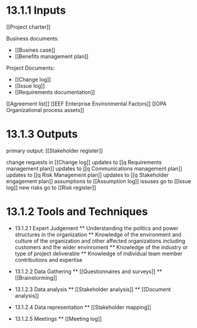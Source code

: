 # 13.1.1 Inputs
[[Project charter]]

 Business documents:
* [[Busines case]]
* [[Benefits management plan]]

Project Documents:
* [[Change log]]
* [[Issue log]]
* [[Requirements documentation]]

[[Agreement list]]
[[EEF Enterprise Environmental Factors]]
[[OPA Organizational process assets]]

# 13.1.3 Outputs
primary output: [[Stakeholder register]]

change requests in [[Change log]]
updates to [[q Requirements management plan]]
updates to [[q Communications management plan]]
updates to [[q Risk Management plan]]
updates to [[q Stakeholder engagement plan]]
assumptions to [[Assumption log]]
issuses go to [[Issue log]]
new risks go to [[Risk register]]


# 13.1.2 Tools and Techniques
* 13.1.2.1 Expert Judgement
** Understanding the politics and power structures in the organization
** Knowledge of the environment and culture of the organization and other affected organizations including customers and the wider envinroment
** Knowledge of the industry or type of project deliverable
** Knowledge of individual team member contributions and expertise

* 13.1.2.2 Data Gathering
** [[Questionnaires and surveys]]
** [[Brainstorming]]
* 13.1.2.3 Data analysis
** [[Stakeholder analysis]]
** [[Document analysis]]
* 13.1.2.4 Data representation
** [[Stakeholder mapping]]
* 13.1.2.5 Meetings
** [[Meeting log]]


